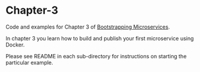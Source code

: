 # Chapter-3

Code and examples for Chapter 3 of [Bootstrapping Microservices](http://bit.ly/2o0aDsP).

In chapter 3 you learn how to build and publish your first microservice using Docker.

Please see README in each sub-directory for instructions on starting the particular example.